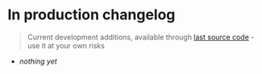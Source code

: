 # In production changelog

> Current development additions, available through [last source code](https://github.com/Vinc3r/Polycount/tree/master/polycount) - use it at your own risks

- *nothing yet*

